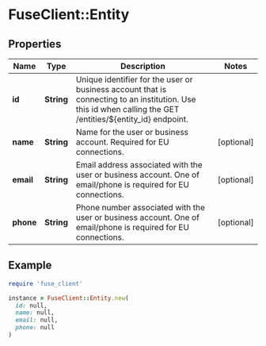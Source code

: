 # FuseClient::Entity

## Properties

| Name | Type | Description | Notes |
| ---- | ---- | ----------- | ----- |
| **id** | **String** | Unique identifier for the user or business account that is connecting to an institution. Use this id when calling the GET /entities/${entity_id} endpoint. |  |
| **name** | **String** | Name for the user or business account. Required for EU connections. | [optional] |
| **email** | **String** | Email address associated with the user or business account. One of email/phone is required for EU connections. | [optional] |
| **phone** | **String** | Phone number associated with the user or business account. One of email/phone is required for EU connections. | [optional] |

## Example

```ruby
require 'fuse_client'

instance = FuseClient::Entity.new(
  id: null,
  name: null,
  email: null,
  phone: null
)
```

